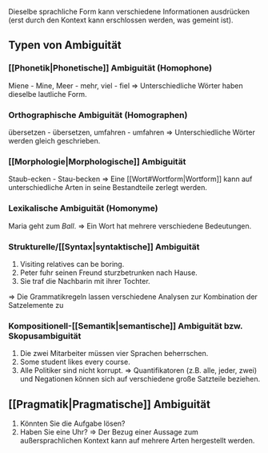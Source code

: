 Dieselbe sprachliche Form kann verschiedene Informationen ausdrücken (erst durch den Kontext kann erschlossen werden, was gemeint ist).

## Typen von Ambiguität
### [[Phonetik|Phonetische]] Ambiguität (Homophone)
Miene - Mine, Meer - mehr, viel - fiel
$\Rightarrow$ Unterschiedliche Wörter haben dieselbe lautliche Form.

### Orthographische Ambiguität (Homographen)
übersetzen - übersetzen, umfahren - umfahren
$\Rightarrow$ Unterschiedliche Wörter werden gleich geschrieben.

### [[Morphologie|Morphologische]] Ambiguität
Staub-ecken - Stau-becken
$\Rightarrow$ Eine [[Wort#Wortform|Wortform]] kann auf unterschiedliche Arten in seine Bestandteile zerlegt werden.

### Lexikalische Ambiguität (Homonyme)
Maria geht zum *Ball*.
$\Rightarrow$ Ein Wort hat mehrere verschiedene Bedeutungen.

### Strukturelle/[[Syntax|syntaktische]] Ambiguität
1. Visiting relatives can be boring.
2. Peter fuhr seinen Freund sturzbetrunken nach Hause.
3. Sie traf die Nachbarin mit ihrer Tochter.

$\Rightarrow$ Die Grammatikregeln lassen verschiedene Analysen zur Kombination der Satzelemente zu

### Kompositionell-[[Semantik|semantische]] Ambiguität bzw. Skopusambiguität
1. Die zwei Mitarbeiter müssen vier Sprachen beherrschen.
2. Some student likes every course.
3. Alle Politiker sind nicht korrupt.
$\Rightarrow$ Quantifikatoren (z.B. alle, jeder, zwei) und Negationen können sich auf verschiedene große Satzteile beziehen.

## [[Pragmatik|Pragmatische]] Ambiguität
1. Könnten Sie die Aufgabe lösen?
2. Haben Sie eine Uhr?
$\Rightarrow$ Der Bezug einer Aussage zum außersprachlichen Kontext kann auf mehrere Arten hergestellt werden. 